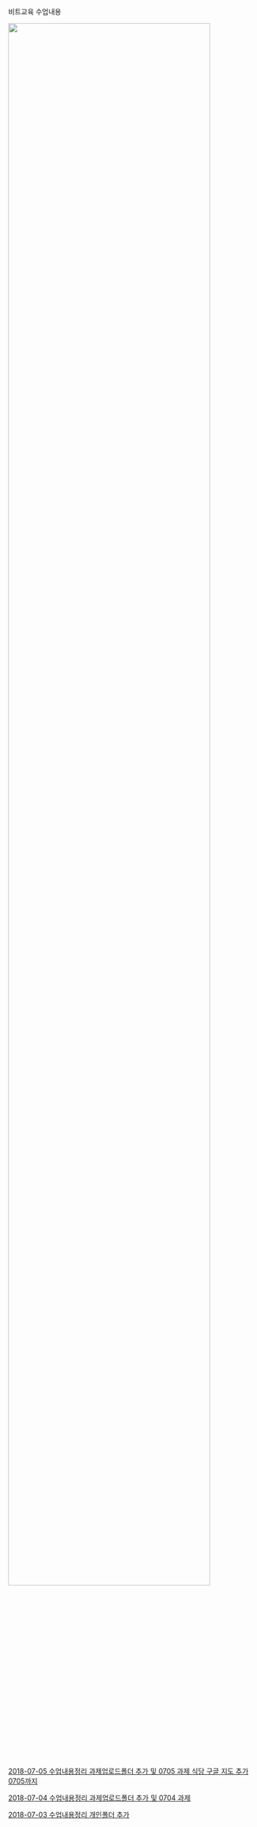 비트교육 수업내용

<a href="blob:https://imgur.com/ba528e8d-adb7-4877-ab58-5fe8f7ad69a3" title="오늘 뭐 먹지">

<img src="https://pbs.twimg.com/media/DZxo4OKVQAEAujA.jpg" width="90%"></img>

2018-07-05
  수업내용정리
  과제업로드폴더 추가 및 0705 과제
  식당 구글 지도 추가
  0705까지 

2018-07-04
  수업내용정리 
  과제업로드폴더 추가 및 0704 과제

2018-07-03
  수업내용정리
  개인폴더 추가
